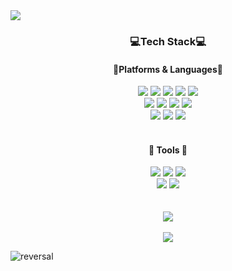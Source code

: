 
<head>
<img src="https://capsule-render.vercel.app/api?type=waving&color=gradient&height=250&section=header&text=HyeonMin%20GitHub&fontSize=70" />
  
</head>


<body>
  <div align="center">
    <h3>💻Tech Stack💻</h3>
    <h4>🎉Platforms & Languages🎉</h4>
  </div>
  
  <div align="center">
    <img src="https://img.shields.io/badge/React-61DAFB?style=flat&logo=react&logoColor=white"/>
    <img src="https://img.shields.io/badge/HTML5-red?style=flat&logo=HTML5&logoColor=white"/>
    <img src="https://img.shields.io/badge/Java-blue?style=flat&logo=Conda-Forge&logoColor=white"/>
    <img src="https://img.shields.io/badge/CSS3-1572B6?style=flat&logo=CSS3&logoColor=white" />
    <img src="https://img.shields.io/badge/JavaScript-yellow?style=flat&logo=JavaScript&logoColor=white"/>
     <br>
    <img src="https://img.shields.io/badge/Spring-6DB33F?style=flat&logo=Spring&logoColor=white"/>
    <img src="https://img.shields.io/badge/SpringBoot-6DB33F?style=flat&logo=SpringBoot&logoColor=white"/>
    <img src="https://img.shields.io/badge/Oracle%20SQL-F80000?style=flat&logo=Oracle&logoColor=white"/>
    <img src="https://img.shields.io/badge/Mybatis-000000?style=flat&logo=Fluentd&logoColor=white"/>
    <br>
    <img src="https://img.shields.io/badge/MySQL-4479A1?style=flat&logo=MySQL&logoColor=white"/>
    <img src="https://img.shields.io/badge/JavaScript-yellow?style=flat&logo=JavaScript&logoColor=white"/>
    <img src="https://img.shields.io/badge/Kotlin-7F52FF?style=flat&logo=kotlin&logoColor=white"/>
  </div>

  <br>
  <div align="center">
    <h4>🔧 Tools 🔧</h4>
  </div>

  <div align="center">
    <img src="https://img.shields.io/badge/Eclipse%20IDE-2C2255?style=flat&logo=EclipseIDE&logoColor=white" />
	  <img src="https://img.shields.io/badge/Visual%20Studio%20Code-007ACC?style=flat&logo=VisualStudioCode&logoColor=white" />
    <img src="https://img.shields.io/badge/Tomcat-F8DC75?style=flat&logo=ApacheTomcat&logoColor=white" />
    <br>
    <img src="https://img.shields.io/badge/GitHub-181717?style=flat&logo=GitHub&logoColor=white" />
    <img src="https://img.shields.io/badge/Android Studio-3DDC84?style=flat&logo=androidstudio&logoColor=white" />
  </div>
  <br>
  <div align="center">
    <br>
    <img src="https://github-readme-stats.vercel.app/api/top-langs/?username=CheonHyeonMin&layout=compact"><br><br>
    <img src="https://github-readme-stats.vercel.app/api?username=CheonHyeonMin&show_icons=true">

  </div>

![reversal](https://capsule-render.vercel.app/api?type=waving&reversal=true&color=gradient)
